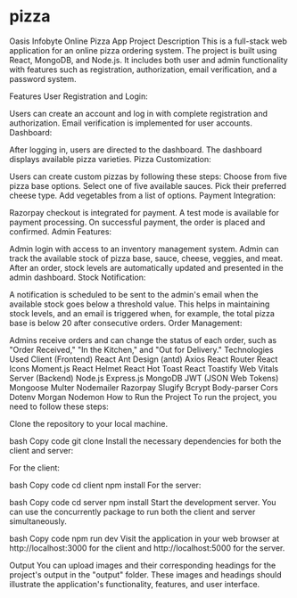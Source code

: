 # pizza
Oasis Infobyte Online Pizza App
Project Description
This is a full-stack web application for an online pizza ordering system. The project is built using React, MongoDB, and Node.js. It includes both user and admin functionality with features such as registration, authorization, email verification, and a password system.

Features
User Registration and Login:

Users can create an account and log in with complete registration and authorization.
Email verification is implemented for user accounts.
Dashboard:

After logging in, users are directed to the dashboard.
The dashboard displays available pizza varieties.
Pizza Customization:

Users can create custom pizzas by following these steps:
Choose from five pizza base options.
Select one of five available sauces.
Pick their preferred cheese type.
Add vegetables from a list of options.
Payment Integration:

Razorpay checkout is integrated for payment.
A test mode is available for payment processing.
On successful payment, the order is placed and confirmed.
Admin Features:

Admin login with access to an inventory management system.
Admin can track the available stock of pizza base, sauce, cheese, veggies, and meat.
After an order, stock levels are automatically updated and presented in the admin dashboard.
Stock Notification:

A notification is scheduled to be sent to the admin's email when the available stock goes below a threshold value.
This helps in maintaining stock levels, and an email is triggered when, for example, the total pizza base is below 20 after consecutive orders.
Order Management:

Admins receive orders and can change the status of each order, such as "Order Received," "In the Kitchen," and "Out for Delivery."
Technologies Used
Client (Frontend)
React
Ant Design (antd)
Axios
React Router
React Icons
Moment.js
React Helmet
React Hot Toast
React Toastify
Web Vitals
Server (Backend)
Node.js
Express.js
MongoDB
JWT (JSON Web Tokens)
Mongoose
Multer
Nodemailer
Razorpay
Slugify
Bcrypt
Body-parser
Cors
Dotenv
Morgan
Nodemon
How to Run the Project
To run the project, you need to follow these steps:

Clone the repository to your local machine.

bash
Copy code
git clone <repository-url>
Install the necessary dependencies for both the client and server:

For the client:

bash
Copy code
cd client
npm install
For the server:

bash
Copy code
cd server
npm install
Start the development server. You can use the concurrently package to run both the client and server simultaneously.

bash
Copy code
npm run dev
Visit the application in your web browser at http://localhost:3000 for the client and http://localhost:5000 for the server.

Output
You can upload images and their corresponding headings for the project's output in the "output" folder. These images and headings should illustrate the application's functionality, features, and user interface.

